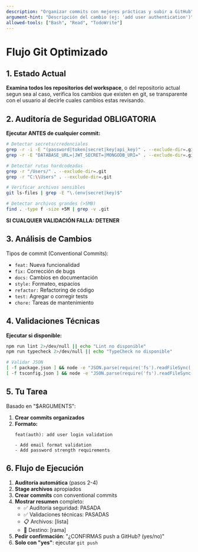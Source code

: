 ```yaml
---
description: "Organizar commits con mejores prácticas y subir a GitHub"
argument-hint: "Descripción del cambio (ej: 'add user authentication')"
allowed-tools: ["Bash", "Read", "TodoWrite"]
---
```


# Flujo Git Optimizado

## 1. Estado Actual
**Examina todos los repositorios del workspace**, o del repositorio actual segun sea al caso, verifica los cambios que existen en git, se transparente con el usuario al decirle cuales cambios estas revisando.

## 2. Auditoría de Seguridad OBLIGATORIA

**Ejecutar ANTES de cualquier commit:**
```bash
# Detectar secrets/credenciales
grep -r -i -E "(password|token|secret|key|api_key)" . --exclude-dir=.git
grep -r -E "DATABASE_URL=|JWT_SECRET=|MONGODB_URI=" . --exclude-dir=.git

# Detectar rutas hardcodeadas
grep -r "/Users/" . --exclude-dir=.git
grep -r "C:\\Users" . --exclude-dir=.git

# Verificar archivos sensibles
git ls-files | grep -E "\.(env|secret|key)$"

# Detectar archivos grandes (>5MB)
find . -type f -size +5M | grep -v .git
```
**SI CUALQUIER VALIDACIÓN FALLA: DETENER**

## 3. Análisis de Cambios
Tipos de commit (Conventional Commits):
- `feat:` Nueva funcionalidad
- `fix:` Corrección de bugs
- `docs:` Cambios en documentación
- `style:` Formateo, espacios
- `refactor:` Refactoring de código
- `test:` Agregar o corregir tests
- `chore:` Tareas de mantenimiento

## 4. Validaciones Técnicas

**Ejecutar si disponible:**
```bash
npm run lint 2>/dev/null || echo "Lint no disponible"
npm run typecheck 2>/dev/null || echo "TypeCheck no disponible"

# Validar JSON
[ -f package.json ] && node -e "JSON.parse(require('fs').readFileSync('package.json'))"
[ -f tsconfig.json ] && node -e "JSON.parse(require('fs').readFileSync('tsconfig.json'))"
```

## 5. Tu Tarea
Basado en "$ARGUMENTS":

1. **Crear commits organizados**
2. **Formato:**
   ```
   feat(auth): add user login validation
   
   - Add email format validation
   - Add password strength requirements
   ```

## 6. Flujo de Ejecución
1. **Auditoría automática** (pasos 2-4)
2. **Stage archivos** apropiados
3. **Crear commits** con conventional commits
4. **Mostrar resumen** completo:
   - ✅ Auditoría seguridad: PASADA
   - ✅ Validaciones técnicas: PASADAS
   - 📋 Archivos: [lista]
   - 🚀 Destino: [rama]
5. **Pedir confirmación**: "¿CONFIRMAS push a GitHub? (yes/no)"
6. **Solo con "yes"**: ejecutar `git push`